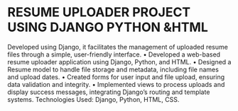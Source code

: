# RESUME UPLOADER PROJECT USING DJANGO PYTHON &HTML  
Developed using Django, it facilitates the management of uploaded resume files through a simple, user-friendly 
interface. 
• Developed a web-based resume uploader application using Django, Python, and HTML. 
• Designed a Resume model to handle file storage and metadata, including file names and upload dates. 
• Created forms for user input and file upload, ensuring data validation and integrity. 
• Implemented views to process uploads and display success messages, integrating Django’s routing and 
template systems. 
Technologies Used: Django, Python, HTML, CSS. 
